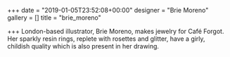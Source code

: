 +++
date = "2019-01-05T23:52:08+00:00"
designer = "Brie Moreno"
gallery = []
title = "brie_moreno"

+++
London-based illustrator, Brie Moreno, makes jewelry for Café Forgot. Her sparkly resin rings, replete with rosettes and glitter, have a girly, childish quality which is also present in her drawing. 